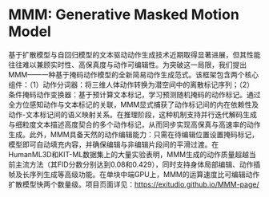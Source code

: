 # MMM: Generative Masked Motion Model

基于扩散模型与自回归模型的文本驱动动作生成技术近期取得显著进展，但其性能往往难以兼顾实时性、高保真度与动作可编辑性。为突破这一局限，我们提出MMM——一种基于掩码动作模型的全新简易动作生成范式。该框架包含两个核心组件：（1）动作分词器：将三维人体动作转换为潜空间中的离散标记序列；（2）条件掩码动作变换器：基于预计算文本标记，学习预测随机掩码的动作标记。通过全方位感知动作与文本标记的关联，MMM显式捕获了动作标记间的内在依赖性及动作-文本标记间的语义映射关系。在推理阶段，这种机制支持并行迭代解码生成与细粒度文本描述高度契合的多个动作标记，从而同步实现高保真与高速率的动作生成。此外，MMM具备天然的动作编辑能力：只需在待编辑位置设置掩码标记，模型即可自动填充内容，并确保编辑与非编辑片段间的平滑过渡。在HumanML3D和KIT-ML数据集上的大量实验表明，MMM生成的动作质量超越当前主流方法（其FID分数分别达到0.08和0.429），同时支持身体局部编辑、动作插帧及长序列生成等高级功能。在单块中端GPU上，MMM的运算速度比可编辑动作扩散模型快两个数量级。项目页面详见：https://exitudio.github.io/MMM-page/